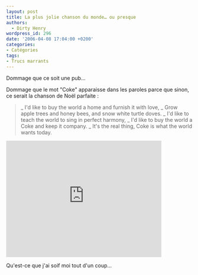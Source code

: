 ```yaml
---
layout: post
title: La plus jolie chanson du monde… ou presque
authors:
  - Dirty Henry
wordpress_id: 296
date: '2006-04-08 17:04:00 +0200'
categories:
- Catégories
tags:
- Trucs marrants
---
```

Dommage que ce soit une pub…

Dommage que le mot "Coke" apparaisse dans les paroles parce que sinon, ce serait la chanson de Noël parfaite :

<blockquote>
_ I'd like to buy the world a home and furnish it with love,
_ Grow apple trees and honey bees, and snow white turtle doves.
_ I'd like to teach the world to sing in perfect harmony,
_ I'd like to buy the world a Coke and keep it company.
_ It's the real thing, Coke is what the world wants today.
</blockquote>

<iframe width="420" height="315" src="http://www.youtube.com/embed/Q8H5263jCGg" frameborder="0" allowfullscreen></iframe>

Qu'est-ce que j'ai soif moi tout d'un coup…
